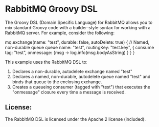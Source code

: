 # RabbitMQ Groovy DSL

The Groovy DSL (Domain Specific Language) for RabbitMQ allows you to mix standard
Groovy code with a builder-style syntax for working with a RabbitMQ server. For
example, consider the following:

  mq.exchange(name: "test", durable: false, autoDelete: true) {
    // Named, non-durable queue
    queue name: "test", routingKey: "test.key", {
      consume tag: "test", onmessage: {msg ->
        log.info(msg.bodyAsString)
      }
    }
  }

This example uses the RabbitMQ DSL to:

1. Declares a non-durable, autodelete exchange named "test"
2. Declares a named, non-durable, autodelete queue named "test" and binds that queue
   to the enclosing exchange.
3. Creates a queueing consumer (tagged with "test") that executes the "onmessage"
   closure every time a message is received.

## License:

The RabbitMQ DSL is licensed under the Apache 2 license (included).